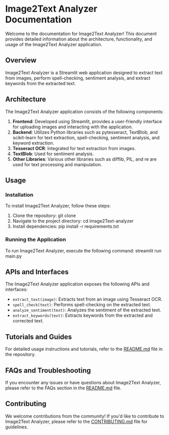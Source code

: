 # Image2Text Analyzer Documentation

Welcome to the documentation for Image2Text Analyzer! This document provides detailed information about the architecture, functionality, and usage of the Image2Text Analyzer application.

## Overview

Image2Text Analyzer is a Streamlit web application designed to extract text from images, perform spell-checking, sentiment analysis, and extract keywords from the extracted text.

## Architecture

The Image2Text Analyzer application consists of the following components:

1. **Frontend**: Developed using Streamlit, provides a user-friendly interface for uploading images and interacting with the application.
2. **Backend**: Utilizes Python libraries such as pytesseract, TextBlob, and scikit-learn for text extraction, spell-checking, sentiment analysis, and keyword extraction.
3. **Tesseract OCR**: Integrated for text extraction from images.
4. **TextBlob**: Used for sentiment analysis.
5. **Other Libraries**: Various other libraries such as difflib, PIL, and re are used for text processing and manipulation.

## Usage

### Installation

To install Image2Text Analyzer, follow these steps:

1. Clone the repository: git clone 
2. Navigate to the project directory: cd image2Text-analyzer
3. Install dependencies: pip install -r requirements.txt


### Running the Application

To run Image2Text Analyzer, execute the following command: streamlit run main.py


## APIs and Interfaces

The Image2Text Analyzer application exposes the following APIs and interfaces:

- `extract_text(image)`: Extracts text from an image using Tesseract OCR.
- `spell_check(text)`: Performs spell-checking on the extracted text.
- `analyze_sentiment(text)`: Analyzes the sentiment of the extracted text.
- `extract_keywords(text)`: Extracts keywords from the extracted and corrected text.

## Tutorials and Guides

For detailed usage instructions and tutorials, refer to the [README.md](README.md) file in the repository.

## FAQs and Troubleshooting

If you encounter any issues or have questions about Image2Text Analyzer, please refer to the FAQs section in the [README.md](README.md) file.

## Contributing

We welcome contributions from the community! If you'd like to contribute to Image2Text Analyzer, please refer to the [CONTRIBUTING.md](CONTRIBUTING.md) file for guidelines.
